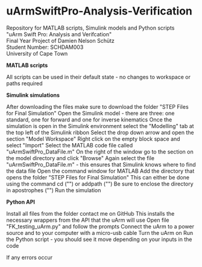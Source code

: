 # uArmSwiftPro-Analysis-Verification

Repository for MATLAB scripts, Simulink models and Python scripts</br>
"uArm Swift Pro: Analysis and Verifcation"</br>
Final Year Project of Damien Nelson Schütz </br>
Student Number: SCHDAM003</br>
University of Cape Town</br>

**MATLAB scripts**

All scripts can be used in their default state - no changes to workspace or paths required

**Simulink simulations**

After downloading the files make sure to download the folder "STEP Files for Final Simulation"
Open the Simulink model - there are three: one standard, one for forward and one for inverse kinematics
Once the simulation is open in the Simulink environment select the "Modelling" tab at the top left of the Simulink ribbon
Select the drop down arrow and open the section "Model Workspace" 
Right click on the empty block space and select "Import"
Select the MATLAB code file called "uArmSwiftPro_DataFile.m"
On the right of the window go to the section on the model directory and click "Browse" 
Again select the file "uArmSwiftPro_DataFile.m" - this ensures that Simulink knows where to find the data file
Open the command window for MATLAB
Add the directory that opens the folder "STEP Files for Final Simulation" 
This can either be done using the command 
      cd ("<your directory path>") or addpath ("<your directory path>")
Be sure to enclose the directory in apostrophes ("")
Run the simulation

**Python API**

Install all files from the folder contact me on GitHub
This installs the necessary wrappers from the API that the uArm will use
Open file "FK_testing_uArm.py" and follow the prompts
Connect the uArm to a power source and to your computer with a micro-usb cable
Turn the uArm on 
Run the Python script - you should see it move depending on your inputs in the code

If any errors occur

